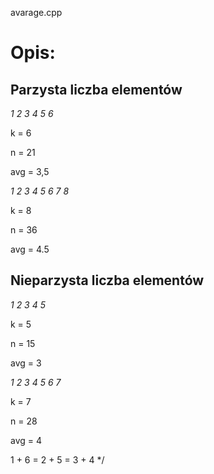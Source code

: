 avarage.cpp


# Opis:

## Parzysta liczba elementów

*1 2 3 4 5 6*

k = 6

n = 21

avg = 3,5

*1 2 3 4 5 6 7 8*

k = 8

n = 36

avg = 4.5

## Nieparzysta liczba elementów

*1 2 3 4 5*

k = 5

n = 15

avg = 3

*1 2 3 4 5 6 7*

k = 7

n = 28

avg = 4

1 + 6 = 2 + 5 = 3 + 4
*/